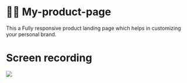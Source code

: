 # 👨‍💻 My-product-page
This a  Fully responsive product landing page which helps in customizing your personal brand.    
# Screen recording

<img src = ".\src\Screen Recording - Sep 5, 2024 (1).gif"> 
